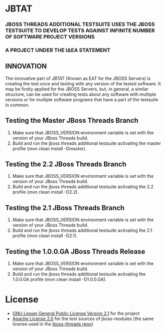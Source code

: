 # JBTAT
### JBOSS THREADS ADDITIONAL TESTSUITE USES THE JBOSS TESTSUITE TO DEVELOP TESTS AGAINST INFINITE NUMBER OF SOFTWARE PROJECT VERSIONS

### A PROJECT UNDER THE ΙΔΕΑ STATEMENT

INNOVATION
-----------------------------------
The innovative part of JBTAT (Known as EAT for the JBOSS Servers) is creating the test once and testing with any version of the tested software. It may be firstly applied for the JBOSS Servers, but, in general, a similar structure, can be used for creating tests about any software with multiple versions or for multiple software programs that have a part of the testsuite in common.


Testing the Master JBoss Threads Branch
---------------------------------------
1. Make sure that JBOSS_VERSION environment variable is set with the version of your JBoss Threads build.
2. Build and run the jboss threads additional testsuite activating the master profile (mvn clean install -Dmaster).


Testing the 2.2 JBoss Threads Branch
---------------------------------------
1. Make sure that JBOSS_VERSION environment variable is set with the version of your JBoss Threads build.
2. Build and run the jboss threads additional testsuite activating the 2.2 profile (mvn clean install -D2.2).


Testing the 2.1 JBoss Threads Branch
---------------------------------------
1. Make sure that JBOSS_VERSION environment variable is set with the version of your JBoss Threads build.
2. Build and run the jboss threads additional testsuite activating the 2.1 profile (mvn clean install -D2.1).


Testing the 1.0.0.GA JBoss Threads Release
-------------------------------------------
1. Make sure that JBOSS_VERSION environment variable is set with the version of your JBoss Threads build.
2. Build and run the jboss threads additional testsuite activating the 1.0.0.GA profile (mvn clean install -D1.0.0.GA).


# License 
* [GNU Lesser General Public License Version 2.1](http://www.gnu.org/licenses/lgpl-2.1-standalone.html) for the project
* [Apache License 2.0](https://github.com/jbossas/jboss-threads/blob/master/LICENSE.txt) for the test sources of jboss-modules (the same license used in the [jboss-threads repo](https://github.com/jbossas/jboss-threads))
